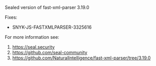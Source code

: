 Sealed version of fast-xml-parser 3.19.0

Fixes:
- SNYK-JS-FASTXMLPARSER-3325616

For more information see:
  1. https://seal.security
  2. https://github.com/seal-community
  3. https://github.com/NaturalIntelligence/fast-xml-parser/tree/3.19.0
